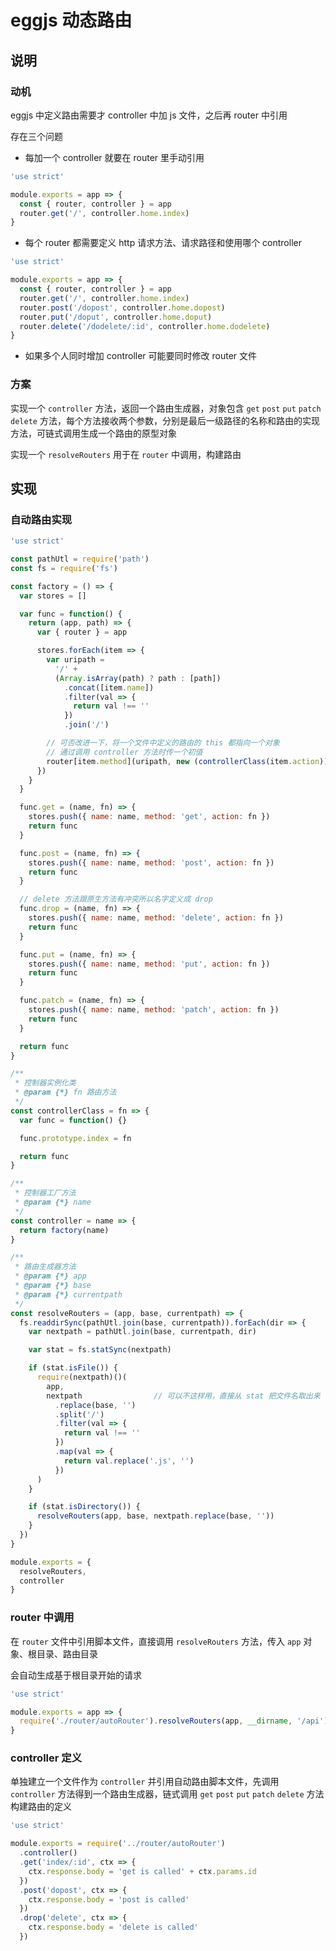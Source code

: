 # eggjs 动态路由

## 说明

### 动机

eggjs 中定义路由需要才 controller 中加 js 文件，之后再 router 中引用

存在三个问题

- 每加一个 controller 就要在 router 里手动引用

```javascript
'use strict'

module.exports = app => {
  const { router, controller } = app
  router.get('/', controller.home.index)
}
```

- 每个 router 都需要定义 http 请求方法、请求路径和使用哪个 controller

```javascript
'use strict'

module.exports = app => {
  const { router, controller } = app
  router.get('/', controller.home.index)
  router.post('/dopost', controller.home.dopost)
  router.put('/doput', controller.home.doput)
  router.delete('/dodelete/:id', controller.home.dodelete)
}
```

- 如果多个人同时增加 controller 可能要同时修改 router 文件

### 方案

实现一个 `controller` 方法，返回一个路由生成器，对象包含 `get` `post` `put` `patch` `delete` 方法，每个方法接收两个参数，分别是最后一级路径的名称和路由的实现方法，可链式调用生成一个路由的原型对象

实现一个 ` resolveRouters ` 用于在 `router` 中调用，构建路由

## 实现

### 自动路由实现

```javascript
'use strict'

const pathUtl = require('path')
const fs = require('fs')

const factory = () => {
  var stores = []

  var func = function() {
    return (app, path) => {
      var { router } = app

      stores.forEach(item => {
        var uripath =
          '/' +
          (Array.isArray(path) ? path : [path])
            .concat([item.name])
            .filter(val => {
              return val !== ''
            })
            .join('/')

        // 可否改进一下，将一个文件中定义的路由的 this 都指向一个对象
        // 通过调用 controller 方法时传一个初值
        router[item.method](uripath, new (controllerClass(item.action))().index)
      })
    }
  }

  func.get = (name, fn) => {
    stores.push({ name: name, method: 'get', action: fn })
    return func
  }

  func.post = (name, fn) => {
    stores.push({ name: name, method: 'post', action: fn })
    return func
  }

  // delete 方法跟原生方法有冲突所以名字定义成 drop
  func.drop = (name, fn) => {
    stores.push({ name: name, method: 'delete', action: fn })
    return func
  }

  func.put = (name, fn) => {
    stores.push({ name: name, method: 'put', action: fn })
    return func
  }

  func.patch = (name, fn) => {
    stores.push({ name: name, method: 'patch', action: fn })
    return func
  }

  return func
}

/**
 * 控制器实例化类
 * @param {*} fn 路由方法
 */
const controllerClass = fn => {
  var func = function() {}

  func.prototype.index = fn

  return func
}

/**
 * 控制器工厂方法
 * @param {*} name
 */
const controller = name => {
  return factory(name)
}

/**
 * 路由生成器方法
 * @param {*} app
 * @param {*} base
 * @param {*} currentpath
 */
const resolveRouters = (app, base, currentpath) => {
  fs.readdirSync(pathUtl.join(base, currentpath)).forEach(dir => {
    var nextpath = pathUtl.join(base, currentpath, dir)

    var stat = fs.statSync(nextpath)

    if (stat.isFile()) {
      require(nextpath)()(
        app,
        nextpath				// 可以不这样用，直接从 stat 把文件名取出来
          .replace(base, '')
          .split('/')
          .filter(val => {
            return val !== ''
          })
          .map(val => {
            return val.replace('.js', '')
          })
      )
    }

    if (stat.isDirectory()) {
      resolveRouters(app, base, nextpath.replace(base, ''))
    }
  })
}

module.exports = {
  resolveRouters,
  controller
}
```

### router 中调用

在 `router` 文件中引用脚本文件，直接调用 `resolveRouters` 方法，传入 `app` 对象、根目录、路由目录

会自动生成基于根目录开始的请求

```javascript
'use strict'

module.exports = app => {
  require('./router/autoRouter').resolveRouters(app, __dirname, '/api')
}
```

### controller 定义

单独建立一个文件作为 `controller` 并引用自动路由脚本文件，先调用 `controller` 方法得到一个路由生成器，链式调用 `get` `post` `put` `patch` `delete` 方法构建路由的定义

```javascript
'use strict'

module.exports = require('../router/autoRouter')
  .controller()
  .get('index/:id', ctx => {
    ctx.response.body = 'get is called' + ctx.params.id
  })
  .post('dopost', ctx => {
    ctx.response.body = 'post is called'
  })
  .drop('delete', ctx => {
    ctx.response.body = 'delete is called'
  })
```

